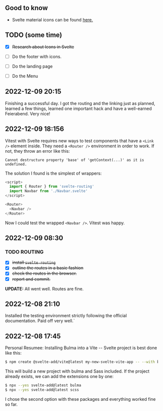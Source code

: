 ## Good to know

- Svelte material icons can be found [here.](https://github.com/ramiroaisen/svelte-material-icons#readme)

## TODO (some time)

- [x] ~~Research about Icons in Svelte~~
- [ ] Do the footer with icons.
- [ ] Do the landing page
- [ ] Do the Menu


## 2022-12-09 20:15

Finishing a successful day. I got the routing and the linking just as planned, learned a few things, learned one important hack and have a well-earned Feierabend. Very nice!


## 2022-12-09 18:156

Vitest with Svelte requires new ways to test components that have a  `<Link />` element inside. They need a `<Router />` environment in order to work. If not, they throw an error like this:

```
Cannot destructure property 'base' of 'getContext(...)' as it is undefined.
```

The solution I found is the simplest of wrappers:

```javascript
<script>
  import { Router } from 'svelte-routing'
  import Navbar from './Navbar.svelte'
</script>

<Router>
  <Navbar />
</Router>
```

Now I could test the wrapped `<Navbar />`. Vitest was happy.

## 2022-12-09 08:30

### TODO ROUTING


- [x] ~~install `svelte-routing`~~
- [x] ~~outline the routes in a basic fashion~~
- [x] ~~check the routes in the browser.~~
- [x] ~~report and commit.~~

__UPDATE:__ All went well. Routes are fine.


## 2022-12-08 21:10

Installed the testing environment strictly following the official documentation. Paid off very well.` 

## 2022-12-08 17:45

Personal Resumee: Installing Bulma into a Vite -- Svelte project is best done like this:

```bash
$ npm create @svelte-add/vite@latest my-new-svelte-vite-app -- --with bulma+scss
```

This will build a new project with bulma and Sass included. If the project already exists, we can add the extensions one by one:

```bash
$ npx --yes svelte-add@latest bulma
$ npx --yes svelte-add@latest scss
```

I chose the second option with these packages and everything worked fine so far.

